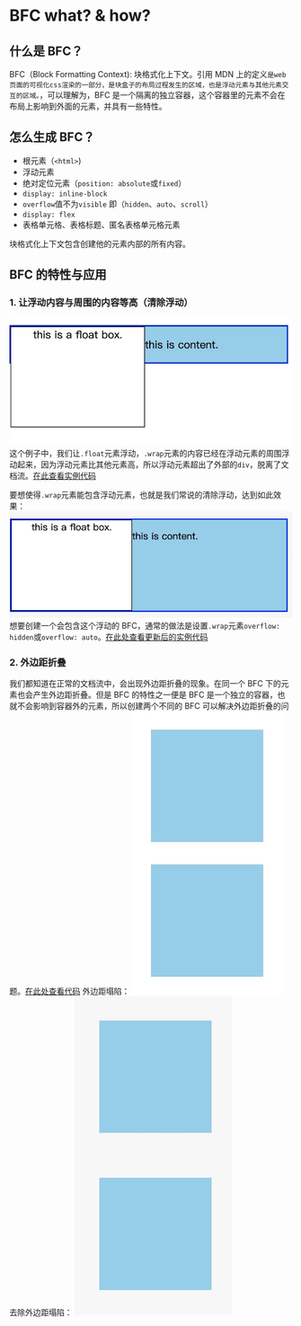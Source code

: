 # BFC what? & how?

## 什么是 BFC？

BFC（Block Formatting Context): 块格式化上下文。引用 MDN 上的定义`是web页面的可视化css渲染的一部分，是块盒子的布局过程发生的区域，也是浮动元素与其他元素交互的区域。`，可以理解为，BFC 是一个隔离的独立容器，这个容器里的元素不会在布局上影响到外面的元素，并具有一些特性。

## 怎么生成 BFC？

- 根元素（`<html>`)
- 浮动元素
- 绝对定位元素（`position: absolute`或`fixed`）
- `display: inline-block`
- `overflow`值不为`visible` 即（`hidden`、`auto`、`scroll`）
- `display: flex`
- 表格单元格、表格标题、匿名表格单元格元素

块格式化上下文包含创建他的元素内部的所有内容。

## BFC 的特性与应用

### 1. 让浮动内容与周围的内容等高（清除浮动）

![-w425](media/bfc/1.jpg)
这个例子中，我们让`.float`元素浮动，`.wrap`元素的内容已经在浮动元素的周围浮动起来，因为浮动元素比其他元素高，所以浮动元素超出了外部的`div`，脱离了文档流。[在此查看实例代码](http://js.jirengu.com/wofuwugopo/1/watch?html,css,output)

要想使得`.wrap`元素能包含浮动元素，也就是我们常说的清除浮动，达到如此效果：
![-w473](media/bfc/2.jpg)
想要创建一个会包含这个浮动的 BFC，通常的做法是设置`.wrap`元素`overflow: hidden`或`overflow: auto`。[在此处查看更新后的实例代码](http://js.jirengu.com/wugah/2/watch?html,css,output)

### 2. 外边距折叠

我们都知道在正常的文档流中，会出现外边距折叠的现象。在同一个 BFC 下的元素也会产生外边距折叠。但是 BFC 的特性之一便是 BFC 是一个独立的容器，也就不会影响到容器外的元素，所以创建两个不同的 BFC 可以解决外边距折叠的问题。[在此处查看代码](http://js.jirengu.com/jesut/1/watch?html,css,output)
外边距塌陷：
![-w136](media/bfc/3.jpg)
去除外边距塌陷：
![-w140](media/bfc/4.jpg)
